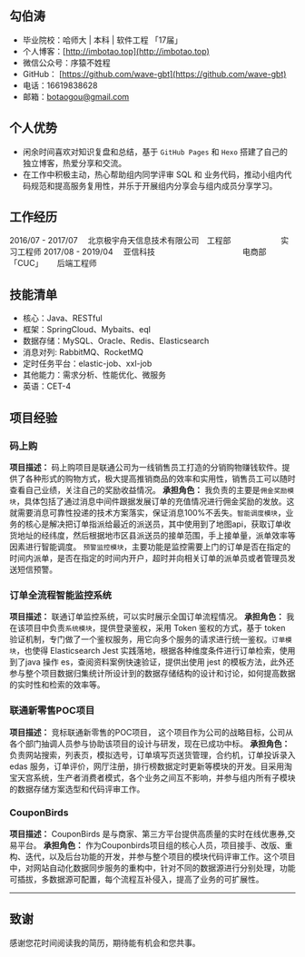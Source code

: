 ## 勾伯涛

* 毕业院校：哈师大 \| 本科 \| 软件工程 「17届」
* 个人博客：[http://imbotao.top](http://imbotao.top)
* 微信公众号：序猿不姓程
* GitHub： [https://github.com/wave-gbt](https://github.com/wave-gbt)
* 电话：16619838628
* 邮箱：botaogou@gmail.com

## 个人优势
* 闲余时间喜欢对知识复盘和总结，基于 `GitHub Pages` 和 `Hexo` 搭建了自己的独立博客，热爱分享和交流。
* 在工作中积极主动，热心帮助组内同学评审 SQL 和 业务代码，推动小组内代码规范和提高服务复用性，并乐于开展组内分享会与组内成员分享学习。

## 工作经历
2016/07 - 2017/07　 北京极宇舟天信息技术有限公司　工程部　　　 　　　实习工程师
2017/08 - 2019/04　 亚信科技　　　　　　　　　　　电商部「CUC」　　 后端工程师

## 技能清单

* 核心：Java、RESTful
* 框架：SpringCloud、Mybaits、eql
* 数据存储：MySQL、Oracle、Redis、Elasticsearch
* 消息对列: RabbitMQ、RocketMQ
* 定时任务平台：elastic-job、xxl-job
* 其他能力：需求分析、性能优化、微服务
* 英语：CET-4

## 项目经验

### 码上购
**项目描述：** 码上购项目是联通公司为一线销售员工打造的分销购物赚钱软件。提供了各种形式的购物方式，极大提高推销商品的效率和实用性，销售员工可以随时查看自己业绩，关注自己的奖励收益情况。
**承担角色：**  我负责的主要是`佣金奖励模块`，具体包括了通过消息中间件跟据发展订单的充值情况进行佣金奖励的发放。这就需要消息可靠性投递的技术方案落实，保证消息100%不丢失。`智能调度模块`，业务的核心是解决把订单指派给最近的派送员，其中使用到了地图api，获取订单收货地址的经纬度，然后根据地市区县派送员的接单范围，手上接单量，派单效率等因素进行智能调度。 `预警监控模块`，主要功能是监控需要上门的订单是否在指定的时间内派单，是否在指定的时间内开户，超时并向相关订单的派单员或者管理员发送短信预警。

### 订单全流程智能监控系统
**项目描述：** 联通订单监控系统，可以实时展示全国订单流程情况。
**承担角色：**  我在该项目中负责`系统模块`，提供登录鉴权，采用 Token 鉴权的方式，基于 token 验证机制，专门做了一个鉴权服务，用它向多个服务的请求进行统一鉴权。`订单模块`，也使得 Elasticsearch Jest 实践落地，根据各种维度条件进行订单检索，使用到了java 操作 es，查阅资料案例快速验证，提供出使用 jest 的模板方法，此外还参与整个项目数据归集统计所设计到的数据存储结构的设计和讨论，如何提高数据的实时性和检索的效率等。


### 联通新零售POC项目
**项目描述：** 竞标联通新零售的POC项目， 这个项目作为公司的战略目标，公司从各个部门抽调人员参与协助该项目的设计与研发，现在已成功中标。
**承担角色：**  负责网站搜索，列表页，模拟选号，订单填写页送货管理，合约机，订单投诉录入 edas 服务，订单评价，网厅注册，排行榜数据定时更新等模块的开发。目采用淘宝天宫系统，生产者消费者模式，各个业务之间互不影响，并参与组内所有子模块的数据存储方案选型和代码评审工作。

### CouponBirds
**项目描述：**  CouponBirds 是与商家、第三方平台提供高质量的实时在线优惠券,交易平台。
**承担角色：** 作为Couponbirds项目组的核心人员，项目接手、改版、重构、迭代，以及后台功能的开发，并参与整个项目的模块代码评审工作。这个项目中，对网站自动化数据同步服务的重构中，针对不同的数据源进行分别处理，功能可插拔，多数据源可配置，每个流程互补侵入，提高了业务的可扩展性。
- - -
## 致谢

感谢您花时间阅读我的简历，期待能有机会和您共事。
